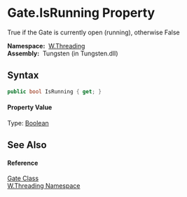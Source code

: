 Gate.IsRunning Property
=======================
   True if the Gate is currently open (running), otherwise False

  **Namespace:**  [W.Threading][1]  
  **Assembly:**  Tungsten (in Tungsten.dll)

Syntax
------

```csharp
public bool IsRunning { get; }
```

#### Property Value
Type: [Boolean][2]

See Also
--------

#### Reference
[Gate Class][3]  
[W.Threading Namespace][1]  

[1]: ../README.md
[2]: http://msdn.microsoft.com/en-us/library/a28wyd50
[3]: README.md